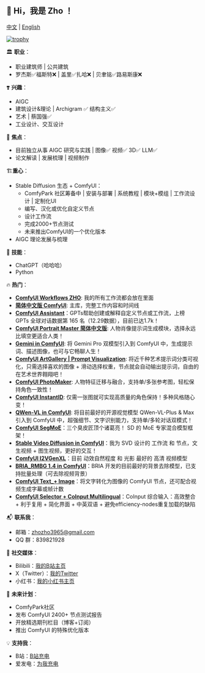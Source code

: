 <!---
- 👋 Hi, I’m Zho ,
- 👀 I’m interested in AI
- 🌱 I’m currently Working on ComfyUI
- 💞️ I’m looking to collaborate on ...
- 📫 How to reach me ...


ZHO-ZHO-ZHO/ZHO-ZHO-ZHO is a ✨ special ✨ repository because its `README.md` (this file) appears on your GitHub profile.
You can click the Preview link to take a look at your changes.
--->


## 👋 Hi，我是 Zho ！

[中文](README.md) | [English](README.en.md)

<!---
![你的GitHub统计](https://github-readme-stats.vercel.app/api?username=ZHO-ZHO-ZHO&show_icons=true)
--->
<!---
![](https://komarev.com/ghpvc/?username=ZHO-ZHO-ZHO)
--->
<!---
![Visitor Count](https://visitor-badge.laobi.icu/badge?page_id=你的用户名.仓库名)
--->
<!---
[![Ashutosh's github activity graph](https://github-readme-activity-graph.vercel.app/graph?username=ZHO-ZHO-ZHO)](https://github.com/ashutosh00710/github-readme-activity-graph)
--->
<!---
[![Ashutosh's github activity graph](https://github-readme-activity-graph.vercel.app/graph?username=ZHO-ZHO-ZHO&theme=github-compact)](https://github.com/ashutosh00710/github-readme-activity-graph)
--->
[![trophy](https://github-profile-trophy.vercel.app/?username=ZHO-ZHO-ZHO)](https://github.com/ryo-ma/github-profile-trophy)

<!---
精简版
--->
🏛️ **职业**：
- 职业建筑师 | 公共建筑
- 罗杰斯✅福斯特❌ | 盖里✅扎哈❌ | 贝聿铭✅路易斯康❌

❣️ **兴趣**：
- AIGC
- 建筑设计&理论 | Archigram ✅ 结构主义✅
- 艺术 | 蔡国强✅
- 工业设计、交互设计

🤖 **焦点**：
- 目前独立从事 AIGC 研究与实践 | 图像✅ 视频✅ 3D✅ LLM✅
- 论文解读 | 发展梳理 | 视频制作

🏗️**重心**：
- Stable Diffusion 生态 + ComfyUI：
    - ComfyPark 社区筹备中 | 安装与部署 | 系统教程 | 模块+模组 | 工作流设计 | 定制化UI
    - 编写、汉化或优化自定义节点
    - 设计工作流
    - 完成2000+节点测试
    - 未来推出ComfyUI的一个优化版本
- AIGC 理论发展与梳理

🌟 **技能**：
- ChatGPT（哈哈哈）
- Python

🔥 **热门**：
- **[ComfyUI Workflows ZHO](https://github.com/ZHO-ZHO-ZHO/ComfyUI-Workflows-ZHO)**: 我的所有工作流都会放在里面
- **[简体中文版 ComfyUI](https://github.com/ZHO-ZHO-ZHO/ComfyUI-ZHO-Chinese)**: 主库，完整工作内容和时间线
- **[ComfyUI Assistant](https://github.com/ZHO-ZHO-ZHO/ComfyUI-Assistant-GPTs)**：GPTs帮助创建或解释自定义节点或工作流，上榜 GPTs 全球对话数据第 165 名（12.29数据），目前已达1.7k！
- **[ComfyUI Portrait Master 简体中文版](https://github.com/ZHO-ZHO-ZHO/comfyui-portrait-master-zh-cn)**: 人物肖像提示词生成模块，选择永远比填空更适合人类！
- **[Gemini in ComfyUI](https://github.com/ZHO-ZHO-ZHO/ComfyUI-Gemini)**: 将 Gemini Pro 双模型引入到 ComfyUI 中，生成提示词、描述图像，也可与它畅聊人生！
- **[ComfyUI ArtGallery | Prompt Visualization](https://github.com/ZHO-ZHO-ZHO/ComfyUI-ArtGallery)**: 将近千种艺术提示词分类可视化，只需选择喜欢的图像 + 滑动选择权重，节点就会自动输出提示词，自由的在艺术世界翱翔吧！
- **[ComfyUI PhotoMaker](https://github.com/ZHO-ZHO-ZHO/ComfyUI-PhotoMaker-ZHO)**: 人物特征迁移与融合，支持单/多张参考图，轻松保持角色一致性！
- **[ComfyUI InstantID](https://github.com/ZHO-ZHO-ZHO/ComfyUI-InstantID)**: 仅需一张图就可实现高质量的角色保持！多种风格随心变！
- **[QWen-VL in ComfyUI](https://github.com/ZHO-ZHO-ZHO/ComfyUI-Qwen-VL-API)**: 将目前最好的开源视觉模型 QWen-VL-Plus & Max 引入到 ComfyUI 中，超强细节、文字识别能力，支持单/多轮对话双模式！
- **[ComfyUI SegMoE](https://github.com/ZHO-ZHO-ZHO/ComfyUI-SegMoE)**：三个臭皮匠顶个诸葛亮！ SD 的 MoE 专家混合模型框架！
- **[Stable Video Diffusion in ComfyUI](https://github.com/ZHO-ZHO-ZHO/ComfyUI-SVD-ZHO)**：我为 SVD 设计的 工作流 和 节点，文生视频 + 图生视频，更好的交互！
- **[ComfyUI I2VGenXL](https://github.com/ZHO-ZHO-ZHO/ComfyUI-I2VGenXL)**：目前 动效自然程度 和 光影 最好的 高清 视频模型
- **[BRIA_RMBG 1.4 in ComfyUI](https://github.com/ZHO-ZHO-ZHO/ComfyUI-BRIA_AI-RMBG)**：BRIA 开发的目前最好的背景去除模型，已支持批量处理（可去除视频背景）
- **[ComfyUI Text_+ Image](https://github.com/ZHO-ZHO-ZHO/ComfyUI-Text_Image-Composite)**：将文字转化为图像的 ComfyUI 节点，还可配合视频生成字幕或帧计数
- **[ComfyUI Selector + CoInput Multilingual](https://github.com/ZHO-ZHO-ZHO/ComfyUI-Selector-CoInput-Multilingual)**：CoInput 综合输入：高效整合 + 利于复用 + 简化界面 + 中英双语 + 避免efficiency-nodes重复加载的缺陷

📬 **联系我**：
- 邮箱：zhozho3965@gmail.com
- QQ 群：839821928

🔗 **社交媒体**：
- Bilibili：[我的B站主页](https://space.bilibili.com/484366804)
- X（Twitter）：[我的Twitter](https://twitter.com/ZHOZHO672070)
- 小红书：[我的小红书主页](https://www.xiaohongshu.com/user/profile/63f11530000000001001e0c8?xhsshare=CopyLink&appuid=63f11530000000001001e0c8&apptime=1690528872)

📅 **未来计划**：
- ComfyPark社区
- 发布 ComfyUI 2400+ 节点测试报告
- 开放精选期刊栏目（博客+订阅）
- 推出 ComfyUI 的特殊优化版本

💡 **支持我**：
- B站：[B站充电](https://space.bilibili.com/484366804)
- 爱发电：[为我充电](https://afdian.net/a/ZHOZHO)


<!--- 完整版
🏛️ **职业**：
- 我是一名职业建筑设计师，擅长公共建筑设计（医院、办公楼、产业园等）
- 我更喜欢罗杰斯而不是福斯特，我更喜欢盖里而不是扎哈，我更喜欢贝聿铭而不是路易斯康！

❣️ **兴趣**：
- AIGC
- 建筑设计及其理论（我喜欢 Archigram 和 结构主义）
- 艺术（最爱的艺术家：蔡国强！！！）
- 工业设计、交互设计等

🤖 **焦点**：
- 我目前独立从事 AIGC 研究与实践，主要关注图像、视频、3D AI 以及 LLM
- 我乐于解读和梳理相关论文及其发展时间线，并制作详的解读或细教程视频

🏗️**重心**：
- 目前专注于 Stable Diffusion 生态及其 ComfyUI：
    - 我自己编写、汉化或优化了很多自定义节点
    - 制作了大量工作流（未来会陆续发布）
    - 完成了对主要2000+节点的测试（最近刚完成）
    - 未来会推出ComfyUI的一个特殊优化版本，敬请期待！
- AIGC 理论发展与梳理

🌟 **技能**：
- 主要使用 ChatGPT 辅助编程（哈哈哈）
- 以 Python 语言为主

🔥 **热门**：
- **[简体中文版 ComfyUI](https://github.com/ZHO-ZHO-ZHO/ComfyUI-ZHO-Chinese)**: 主库，包含完整工作内容和时间线
- **[ComfyUI Assistant](https://github.com/ZHO-ZHO-ZHO/ComfyUI-Assistant-GPTs)**：GPTs for ComfyUI 帮助创建或解释自定义节点或工作流
- **[ComfyUI Portrait Master 简体中文版](https://github.com/ZHO-ZHO-ZHO/comfyui-portrait-master-zh-cn)**: 人物肖像提示词生成模块，选择永远比填空更适合人类！

📬 **联系我**：
- 邮箱：zhozho3965@gmail.com
- QQ 群：839821928

🔗 **社交媒体**：
- Bilibili：[我的B站主页](https://space.bilibili.com/484366804)
- X（Twitter）：[我的Twitter](https://twitter.com/ZHOZHO672070)
- 小红书：[我的小红书主页](https://www.xiaohongshu.com/user/profile/63f11530000000001001e0c8?xhsshare=CopyLink&appuid=63f11530000000001001e0c8&apptime=1690528872)

📅 **未来计划**：
- 发布 ComfyUI 2400+ 节点测试报告
- 开放精选期刊栏目（博客+订阅）
- 推出 ComfyUI 的特殊优化版本

💡 **支持我**：
- B站：[B站充电](https://space.bilibili.com/484366804)
- 爱发电：[为我充电](https://afdian.net/a/ZHOZHO)
--->
